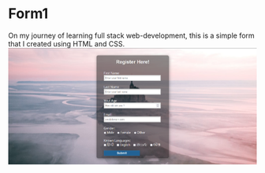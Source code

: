 # Form1
On my journey of learning full stack web-development, this is a simple form that I created using HTML and CSS. 
![alt text](https://github.com/pani-013/Form1/blob/main/form1%20ss.png)
